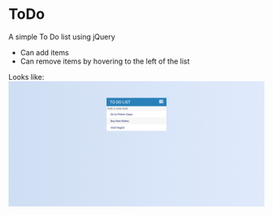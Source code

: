 # ToDo

A simple To Do list using jQuery
* Can add items
* Can remove items by hovering to the left of the list

Looks like:
![Image of To Do](https://github.com/laiamanda/ToDo/blob/main/Asset/todo-image.PNG)

